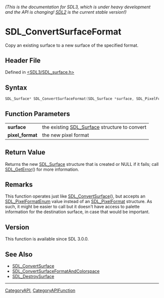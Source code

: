 ###### (This is the documentation for SDL3, which is under heavy development and the API is changing! [SDL2](https://wiki.libsdl.org/SDL2/) is the current stable version!)
# SDL_ConvertSurfaceFormat

Copy an existing surface to a new surface of the specified format.

## Header File

Defined in [<SDL3/SDL_surface.h>](https://github.com/libsdl-org/SDL/blob/main/include/SDL3/SDL_surface.h)

## Syntax

```c
SDL_Surface* SDL_ConvertSurfaceFormat(SDL_Surface *surface, SDL_PixelFormatEnum pixel_format);

```

## Function Parameters

|                      |                                                              |
| -------------------- | ------------------------------------------------------------ |
| **surface**          | the existing [SDL_Surface](SDL_Surface) structure to convert |
| **pixel_format**     | the new pixel format                                         |

## Return Value

Returns the new [SDL_Surface](SDL_Surface) structure that is created or
NULL if it fails; call [SDL_GetError](SDL_GetError)() for more information.

## Remarks

This function operates just like
[SDL_ConvertSurface](SDL_ConvertSurface)(), but accepts an
[SDL_PixelFormatEnum](SDL_PixelFormatEnum) value instead of an
[SDL_PixelFormat](SDL_PixelFormat) structure. As such, it might be easier
to call but it doesn't have access to palette information for the
destination surface, in case that would be important.

## Version

This function is available since SDL 3.0.0.

## See Also

- [SDL_ConvertSurface](SDL_ConvertSurface)
- [SDL_ConvertSurfaceFormatAndColorspace](SDL_ConvertSurfaceFormatAndColorspace)
- [SDL_DestroySurface](SDL_DestroySurface)

----
[CategoryAPI](CategoryAPI), [CategoryAPIFunction](CategoryAPIFunction)

